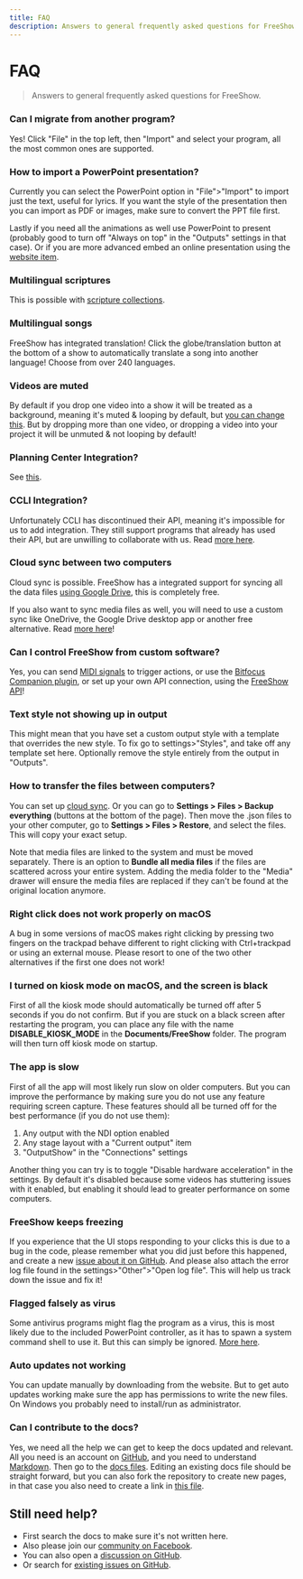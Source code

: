 ```yaml
---
title: FAQ
description: Answers to general frequently asked questions for FreeShow.
---
```


# FAQ

> Answers to general frequently asked questions for FreeShow.

### Can I migrate from another program?

Yes! Click "File" in the top left, then "Import" and select your program, all the most common ones are supported.

### How to import a PowerPoint presentation?

Currently you can select the PowerPoint option in "File">"Import" to import just the text, useful for lyrics. If you want the style of the presentation then you can import as PDF or images, make sure to convert the PPT file first.

Lastly if you need all the animations as well use PowerPoint to present (probably good to turn off "Always on top" in the "Outputs" settings in that case). Or if you are more advanced embed an online presentation using the [website item](./items#website).

### Multilingual scriptures

This is possible with [scripture collections](./scripture#create-a-collection).

### Multilingual songs

FreeShow has integrated translation! Click the globe/translation button at the bottom of a show to automatically translate a song into another language! Choose from over 240 languages.

### Videos are muted

By default if you drop one video into a show it will be treated as a background, meaning it's muted & looping by default, but [you can change this](./media#play-audio-from-backgrounds). But by dropping more than one video, or dropping a video into your project it will be unmuted & not looping by default!

### Planning Center Integration?

See [this](./integrations#planning-center).

### CCLI Integration?

Unfortunately CCLI has discontinued their API, meaning it's impossible for us to add integration. They still support programs that already has used their API, but are unwilling to collaborate with us. Read [more here](https://github.com/ChurchApps/FreeShow/issues/572#issuecomment-2163179642).

### Cloud sync between two computers

Cloud sync is possible. FreeShow has a integrated support for syncing all the data files [using Google Drive](./drive), this is completely free.

If you also want to sync media files as well, you will need to use a custom sync like OneDrive, the Google Drive desktop app or another free alternative. Read [more here](https://github.com/ChurchApps/FreeShow/issues/402)!

### Can I control FreeShow from custom software?

Yes, you can send [MIDI signals](./midi) to trigger actions, or use the [Bitfocus Companion plugin](./companion), or set up your own API connection, using the [FreeShow API](/api)!

### Text style not showing up in output

This might mean that you have set a custom output style with a template that overrides the new style. To fix go to settings>"Styles", and take off any template set here. Optionally remove the style entirely from the output in "Outputs".

### How to transfer the files between computers?

You can set up [cloud sync](./drive). Or you can go to **Settings > Files > Backup everything** (buttons at the bottom of the page). Then move the .json files to your other computer, go to **Settings > Files > Restore**, and select the files. This will copy your exact setup.

Note that media files are linked to the system and must be moved separately. There is an option to **Bundle all media files** if the files are scattered across your entire system. Adding the media folder to the "Media" drawer will ensure the media files are replaced if they can't be found at the original location anymore.

### Right click does not work properly on macOS

A bug in some versions of macOS makes right clicking by pressing two fingers on the trackpad behave different to right clicking with Ctrl+trackpad or using an external mouse. Please resort to one of the two other alternatives if the first one does not work!

### I turned on kiosk mode on macOS, and the screen is black

First of all the kiosk mode should automatically be turned off after 5 seconds if you do not confirm. But if you are stuck on a black screen after restarting the program, you can place any file with the name **DISABLE_KIOSK_MODE** in the **Documents/FreeShow** folder. The program will then turn off kiosk mode on startup.

### The app is slow

First of all the app will most likely run slow on older computers. But you can improve the performance by making sure you do not use any feature requiring screen capture. These features should all be turned off for the best performance (if you do not use them):

1. Any output with the NDI option enabled
2. Any stage layout with a "Current output" item
3. "OutputShow" in the "Connections" settings

Another thing you can try is to toggle "Disable hardware acceleration" in the settings. By default it's disabled because some videos has stuttering issues with it enabled, but enabling it should lead to greater performance on some computers.

### FreeShow keeps freezing

If you experience that the UI stops responding to your clicks this is due to a bug in the code, please remember what you did just before this happened, and create a new [issue about it on GitHub](https://github.com/ChurchApps/FreeShow/issues/). And please also attach the error log file found in the settings>"Other">"Open log file". This will help us track down the issue and fix it!

### Flagged falsely as virus

Some antivirus programs might flag the program as a virus, this is most likely due to the included PowerPoint controller, as it has to spawn a system command shell to use it. But this can simply be ignored. [More here](https://github.com/ChurchApps/FreeShow/issues/865).

### Auto updates not working

You can update manually by downloading from the website. But to get auto updates working make sure the app has permissions to write the new files. On Windows you probably need to install/run as administrator.

### Can I contribute to the docs?

Yes, we need all the help we can get to keep the docs updated and relevant. All you need is an account on [GitHub](http://github.com/), and you need to understand [Markdown](https://commonmark.org/help/). Then go to the [docs files](https://github.com/ChurchApps/FreeShowWeb/tree/main/src/routes/docs). Editing an existing docs file should be straight forward, but you can also fork the repository to create new pages, in that case you also need to create a link in [this file](https://github.com/ChurchApps/FreeShowWeb/blob/main/src/lib/components/scripts/docs.ts).

## Still need help?

-   First search the docs to make sure it's not written here.
-   Also please join our [community on Facebook](https://www.facebook.com/groups/freeshowapp).
-   You can also open a [discussion on GitHub](https://github.com/orgs/ChurchApps/discussions/categories/freeshow).
-   Or search for [existing issues on GitHub](https://github.com/ChurchApps/FreeShow/issues?q=label%3Aquestion).
